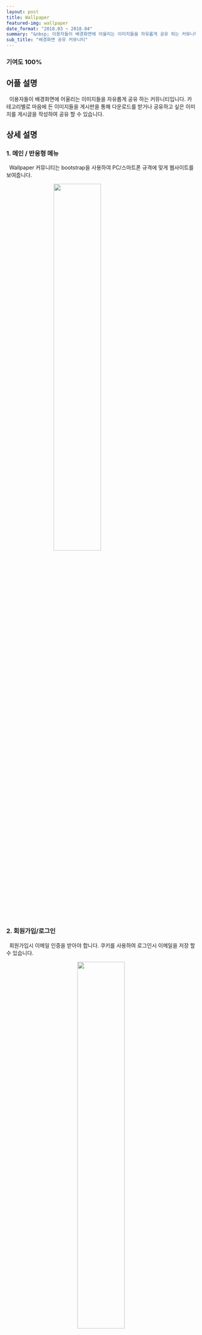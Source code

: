```yaml
---
layout: post
title: Wallpaper
featured-img: wallpaper
date_format: "2018.03 ~ 2018.04"
summary: "&nbsp; 이용자들이 배경화면에 어울리는 이미지들을 자유롭게 공유 하는 커뮤니티입니다."
sub_title: "배경화면 공유 커뮤니티"
---
```


### 기여도 100%

## 어플 설명

&nbsp;&nbsp;이용자들이 배경화면에 어울리는 이미지들을 자유롭게 공유 하는 커뮤니티입니다. 카테고리별로 마음에 든 이미지들을 게시판을 통해 다운로드를 받거나 공유하고 싶은 이미지를 게시글을 작성하여 공유 할 수 있습니다.

## 상세 설명

### 1. 메인 / 반응형 메뉴

&nbsp;&nbsp;Wallpaper 커뮤니티는 bootstrap을 사용하여 PC/스마트폰 규격에 맞게 웹사이트를 보여줍니다.

<img src="http://k2y1231.github.io/assets/img/posts/wallpaper/main.png" style="width:auto;height:50%;margin-left:auto;margin-right:auto;display:block;"/>

### 2. 회원가입/로그인

&nbsp;&nbsp;회원가입시 이메일 인증을 받아야 합니다. 쿠키를 사용하여 로그인시 이메일을 저장 할 수 있습니다.

<center>
<img src="http://k2y1231.github.io/assets/img/posts/wallpaper/join.png" style="width:auto;height:50%;margin-left:auto;margin-right:auto;display:inline-block;"/>
<img src="http://k2y1231.github.io/assets/img/posts/wallpaper/login.png" style="width:auto;height:50%;margin-left:auto;margin-right:auto;display:inline-block;"/>
</center>

### 3. 배경화면 공유 게시판

&nbsp;&nbsp;게시판은 추천수/최신순으로 정렬되고 제목/댓글/작성자 등 키워드로 게시글을 검색 할 수 있습니다. 게시판 이미지들은 썸네일 형태로 보여줍니다.

<img src="http://k2y1231.github.io/assets/img/posts/wallpaper/board.png" style="width:auto;height:50%;margin-left:auto;margin-right:auto;display:block;"/>

### 4. 게시글 작성

&nbsp;&nbsp;공유할 이미지를 서버에 업로드합니다. 이미지는 원본/썸네일 형태로 서버에 저장됩니다.

<img src="http://k2y1231.github.io/assets/img/posts/wallpaper/write.png" style="width:auto;height:50%;margin-left:auto;margin-right:auto;display:block;"/>

### 5. 댓글/좋아요/이미지 다운로드

&nbsp;&nbsp;이미지 다운로드시에 원본 파일을 받을 수 있습니다. 해당 게시글에 댓글을 달거나 좋아요를 누를 수 있습니다.

<img src="http://k2y1231.github.io/assets/img/posts/wallpaper/posts.png" style="width:auto;height:50%;margin-left:auto;margin-right:auto;display:block;"/>

### 6. My Wallpaper

&nbsp;&nbsp;사용자가 공유한 이미지, 열람한 글은 My Wallpaper에서 확인 할 수 있습니다.

<img src="http://k2y1231.github.io/assets/img/posts/wallpaper/my_wallpaper.png" style="width:auto;height:50%;margin-left:auto;margin-right:auto;display:block;"/>




